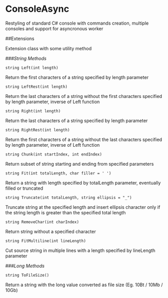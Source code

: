 ConsoleAsync
=========
Restyling of standard C# console with commands creation, multiple consoles and support for asyncronous worker

##Extensions

Extension class with some utility method

###*String Methods*


`string Left(int length)` 

Return the first characters of a string specified by length parameter

`string LeftRest(int length)`  

Return the last characters of a string without the first characters specified by length parameter, inverse of Left function

`string Right(int length)`

Return the last characters of a string specified by length parameter

`string RightRest(int length)`

Return the first characters of a string without the last characters specified by length parameter, inverse of Left function

`string Chunk(int startIndex, int endIndex)`

Return subset of string starting and ending from specified parameters

`string Fit(int totalLength, char filler = ' ')`

Return a string with length specified by totalLength parameter, eventually filled or truncated

`string Truncate(int totalLength, string ellipsis = "_")`

Truncate string at the specified length and insert ellipsis character only if the string length is greater than the specified total length

`string RemoveChar(int charIndex)`

Return string without a specified character

`string FitMultiline(int lineLength)`

Cut source string in multiple lines with a length specified by lineLength parameter



###*Long Methods*

`string ToFileSize()`

Return a string with the long value converted as file size (Eg. 10Bt / 10Mb / 10Gb)
